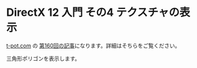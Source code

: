 # DirectX 12 入門 その4 テクスチャの表示

[t-pot.com](https://t-pot.com/) の [第160回の記事](http://t-pot.com/160_DX12_4_texture/)になります。詳細はそちらをご覧ください。

三角形ポリゴンを表示します。
